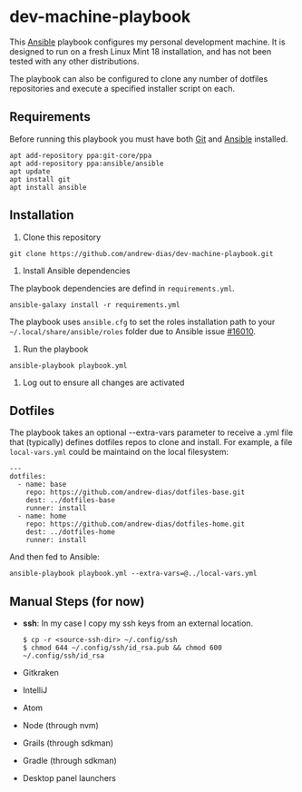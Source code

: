 # dev-machine-playbook

This [Ansible](https://github.com/ansible/ansible) playbook configures my personal development machine.  It is designed to run on a fresh Linux Mint 18 installation, and has not been tested with any other distributions.

The playbook can also be configured to clone any number of dotfiles repositories and execute a specified installer script on each.

## Requirements

Before running this playbook you must have both [Git](https://git-scm.com/) and [Ansible](https://github.com/ansible/ansible) installed.


```shell
apt add-repository ppa:git-core/ppa
apt add-repository ppa:ansible/ansible
apt update
apt install git
apt install ansible
```

## Installation

1. Clone this repository

  ```shell
  git clone https://github.com/andrew-dias/dev-machine-playbook.git
  ```

1. Install Ansible dependencies

  The playbook dependencies are defind in `requirements.yml`. 

  ```shell
  ansible-galaxy install -r requirements.yml
  ```

  The playbook uses `ansible.cfg` to set the roles installation path to your `~/.local/share/ansible/roles` folder due to Ansible issue [#16010](https://github.com/ansible/ansible/issues/16010).

1. Run the playbook

  ```shell
  ansible-playbook playbook.yml
  ```

1. Log out to ensure all changes are activated

## Dotfiles

The playbook takes an optional --extra-vars parameter to receive a .yml file that (typically) defines dotfiles repos to clone and install.  For example, a file `local-vars.yml` could be maintaind on the local filesystem:
  
  ```
  ---
  dotfiles:
    - name: base
      repo: https://github.com/andrew-dias/dotfiles-base.git
      dest: ../dotfiles-base
      runner: install
    - name: home
      repo: https://github.com/andrew-dias/dotfiles-home.git
      dest: ../dotfiles-home
      runner: install
  ```

  And then fed to Ansible:

  ```shell
  ansible-playbook playbook.yml --extra-vars=@../local-vars.yml
  ```

## Manual Steps (for now)

* **ssh**: In my case I copy my ssh keys from an external location.
  
  ```shell
  $ cp -r <source-ssh-dir> ~/.config/ssh
  $ chmod 644 ~/.config/ssh/id_rsa.pub && chmod 600 ~/.config/ssh/id_rsa
  ```
    
* Gitkraken
* IntelliJ
* Atom
* Node (through nvm)
* Grails (through sdkman)
* Gradle (through sdkman)
* Desktop panel launchers

